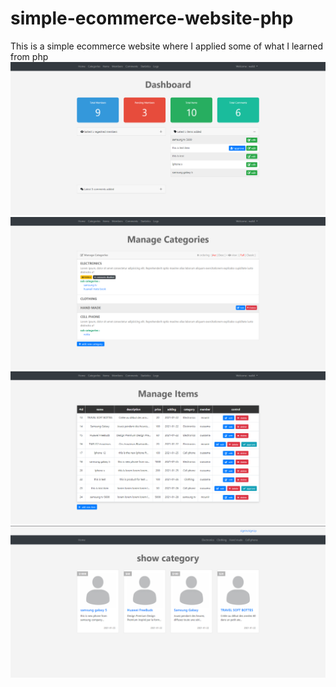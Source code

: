 # simple-ecommerce-website-php
This is a simple ecommerce website where I applied some of what I learned from php
![alt text](https://github.com/walid-el-fissaoui/simple-ecommerce-website-php/blob/master/screenshots/screen-1.png)
![alt text](https://github.com/walid-el-fissaoui/simple-ecommerce-website-php/blob/master/screenshots/screen-2.png)
![alt text](https://github.com/walid-el-fissaoui/simple-ecommerce-website-php/blob/master/screenshots/screen-3.png)
![alt text](https://github.com/walid-el-fissaoui/simple-ecommerce-website-php/blob/master/screenshots/screen-4.png)

